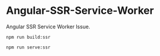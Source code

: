 # Angular-SSR-Service-Worker
Angular SSR Service Worker Issue. 

`npm run build:ssr`

`npm run serve:ssr`
